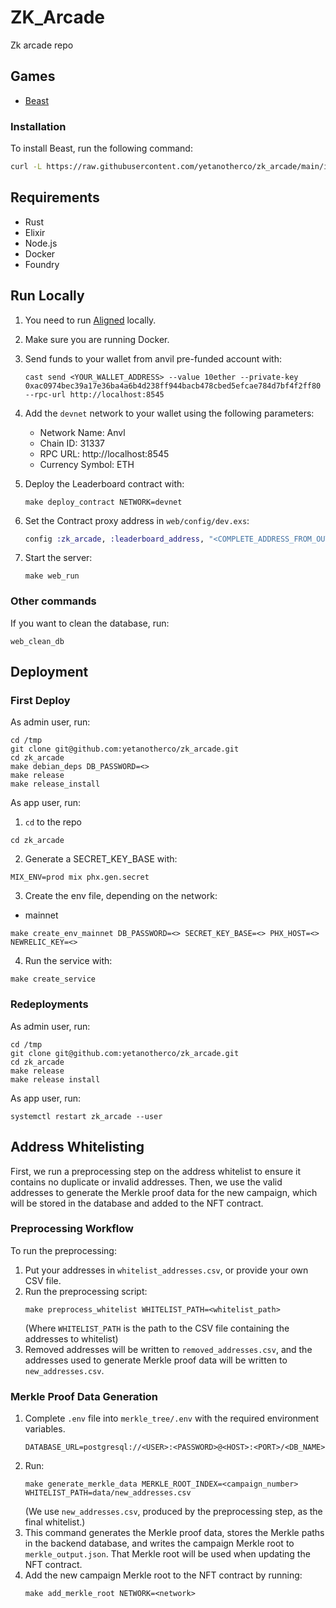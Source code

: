 # ZK_Arcade

Zk arcade repo

## Games

- [Beast](./games/beast)

### Installation

To install Beast, run the following command:

```bash
curl -L https://raw.githubusercontent.com/yetanotherco/zk_arcade/main/install_beast.sh | bash
```

## Requirements

- Rust
- Elixir
- Node.js
- Docker
- Foundry

## Run Locally

1. You need to run [Aligned](https://github.com/yetanotherco/aligned_layer) locally.

2. Make sure you are running Docker.

3. Send funds to your wallet from anvil pre-funded account with:

   ```
   cast send <YOUR_WALLET_ADDRESS> --value 10ether --private-key 0xac0974bec39a17e36ba4a6b4d238ff944bacb478cbed5efcae784d7bf4f2ff80 --rpc-url http://localhost:8545
   ```

4. Add the `devnet` network to your wallet using the following parameters:

    - Network Name: Anvl
    - Chain ID: 31337
    - RPC URL: http://localhost:8545
    - Currency Symbol: ETH

5. Deploy the Leaderboard contract with:

   ```
   make deploy_contract NETWORK=devnet
   ```

6. Set the Contract proxy address in `web/config/dev.exs`:

   ```elixir
   config :zk_arcade, :leaderboard_address, "<COMPLETE_ADDRESS_FROM_OUTPUT>"
   ```

7. Start the server:

   ```
   make web_run
   ```

### Other commands

If you want to clean the database, run:

```
web_clean_db
```

## Deployment

### First Deploy

As admin user, run:

```
cd /tmp
git clone git@github.com:yetanotherco/zk_arcade.git
cd zk_arcade
make debian_deps DB_PASSWORD=<>
make release
make release_install
```

As app user, run:

1. `cd` to the repo

  ```
  cd zk_arcade
  ```

2. Generate a SECRET_KEY_BASE with:

  ```
  MIX_ENV=prod mix phx.gen.secret
  ```

3. Create the env file, depending on the network:

- mainnet
```
make create_env_mainnet DB_PASSWORD=<> SECRET_KEY_BASE=<> PHX_HOST=<> NEWRELIC_KEY=<>
```

4. Run the service with:

  ```
  make create_service
  ```

### Redeployments

As admin user, run:

```
cd /tmp
git clone git@github.com:yetanotherco/zk_arcade.git
cd zk_arcade
make release
make release install
```

As app user, run:

```
systemctl restart zk_arcade --user
```

## Address Whitelisting

First, we run a preprocessing step on the address whitelist to ensure it contains no duplicate or invalid addresses. Then, we use the valid addresses to generate the Merkle proof data for the new campaign, which will be stored in the database and added to the NFT contract.

### Preprocessing Workflow

To run the preprocessing:

1. Put your addresses in `whitelist_addresses.csv`, or provide your own CSV file.
2. Run the preprocessing script:
   ```shell
   make preprocess_whitelist WHITELIST_PATH=<whitelist_path>
   ```
   (Where `WHITELIST_PATH` is the path to the CSV file containing the addresses to whitelist)
3. Removed addresses will be written to `removed_addresses.csv`, and the addresses used to generate Merkle proof data will be written to `new_addresses.csv`.

### Merkle Proof Data Generation

1. Complete `.env` file into `merkle_tree/.env` with the required environment variables.
   ```
   DATABASE_URL=postgresql://<USER>:<PASSWORD>@<HOST>:<PORT>/<DB_NAME>
   ```
2. Run:
   ```shell
   make generate_merkle_data MERKLE_ROOT_INDEX=<campaign_number> WHITELIST_PATH=data/new_addresses.csv
   ```  
   (We use `new_addresses.csv`, produced by the preprocessing step, as the final whitelist.)
3. This command generates the Merkle proof data, stores the Merkle paths in the backend database, and writes the campaign Merkle root to `merkle_output.json`. That Merkle root will be used when updating the NFT contract.
4. Add the new campaign Merkle root to the NFT contract by running:  
   ```shell
   make add_merkle_root NETWORK=<network>
   ```
